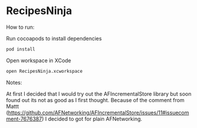 RecipesNinja
============

How to run:

Run cocoapods to install dependencies
```bash
pod install
```

Open workspace in XCode
```bash
open RecipesNinja.xcworkspace
```

Notes:

At first I decided that I would try out the AFIncrementalStore library
but soon found out its not as good as I first thought. Because of the
comment from Mattt (https://github.com/AFNetworking/AFIncrementalStore/issues/11#issuecomment-7676387)
I decided to got for plain AFNetworking.
